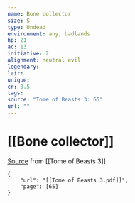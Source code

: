 ```yaml
---
name: Bone collector
size: S
type: Undead
environment: any, badlands
hp: 21
ac: 13
initiative: 2
alignment: neutral evil
legendary: 
lair: 
unique: 
cr: 0.5
tags: 
source: "Tome of Beasts 3: 65"
url: ""
---
```

# [[Bone collector]]

[Source](zotero://open-pdf/library/items/BLGR9HVR?page=65) from [[Tome of Beasts 3]]

```pdf
{
	"url": "[[Tome of Beasts 3.pdf]]",
	"page": [65]
}
```

